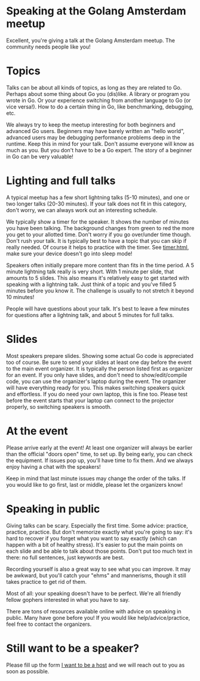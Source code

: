 # Speaking at the Golang Amsterdam meetup

Excellent, you're giving a talk at the Golang Amsterdam meetup. The
community needs people like you!

# Topics

Talks can be about all kinds of topics, as long as they are related to
Go. Perhaps about some thing about Go you (dis)like. A library or program
you wrote in Go. Or your experience switching from another language to Go
(or vice versa!). How to do a certain thing in Go, like benchmarking,
debugging, etc.

We always try to keep the meetup interesting for both beginners and
advanced Go users. Beginners may have barely written an "hello world",
advanced users may be debugging performance problems deep in the
runtime. Keep this in mind for your talk. Don't assume everyone will
know as much as you. But you don't have to be a Go expert. The story of
a beginner in Go can be very valuable!

# Lighting and full talks

A typical meetup has a few short lightning talks (5-10 minutes), and
one or two longer talks (20-30 minutes). If your talk does not fit in this
category, don't worry, we can always work out an interesting schedule.

We typically show a timer for the speaker. It shows the number of minutes
you have been talking. The background changes from green to red the
more you get to your allotted time. Don't worry if you go over/under time
though. Don't rush your talk. It is typically best to have a topic that
you can skip if really needed. Of course it helps to practice with the
timer. See [timer.html](timer.html), make sure your device doesn't go
into sleep mode!

Speakers often initially prepare more content than fits in the time period. A 5
minute lightning talk really is very short. With 1 minute per slide, that
amounts to 5 slides. This also means it's relatively easy to get started with
speaking with a lightning talk. Just think of a topic and you've filled 5
minutes before you know it. The challenge is usually to not stretch it beyond
10 minutes!

People will have questions about your talk. It's best to leave a few
minutes for questions after a lightning talk, and about 5 minutes for full
talks.

# Slides

Most speakers prepare slides. Showing some actual Go code is appreciated
too of course. Be sure to send your slides at least one day before the
event to the main event organizer. It is typically the person listed
first as organizer for an event. If you only have slides, and don't need
to show/edit/compile code, you can use the organizer's laptop during
the event. The organizer will have everything ready for you. This makes
switching speakers quick and effortless. If you do need your own laptop,
this is fine too. Please test before the event starts that your laptop
can connect to the projector properly, so switching speakers is smooth.

# At the event

Please arrive early at the event! At least one organizer will always be
earlier than the official "doors open" time, to set up. By being early,
you can check the equipment. If issues pop up, you'll have time to fix
them. And we always enjoy having a chat with the speakers!

Keep in mind that last minute issues may change the order of the
talks. If you would like to go first, last or middle, please let the
organizers know!

# Speaking in public

Giving talks can be scary. Especially the first time. Some advice:
practice, practice, practice. But don't memorize exactly what you're going
to say: it's hard to recover if you forget what you want to say exactly
(which can happen with a bit of healthy stress). It's easier to put the
main points on each slide and be able to talk about those points. Don't
put too much text in there: no full sentences, just keywords are best.

Recording yourself is also a great way to see what you can improve. It
may be awkward, but you'll catch your "ehms" and mannerisms, though it
still takes practice to get rid of them.

Most of all: your speaking doesn't have to be perfect. We're all friendly
fellow gophers interested in what you have to say.

There are tons of resources available online with advice on speaking in
public. Many have gone before you! If you would like help/advice/practice,
feel free to contact the organizers.

# Still want to be a speaker? 

Please fill up the form [I want to be a host](https://docs.google.com/forms/d/e/1FAIpQLSczX4KFCQ8SU4Vg8Z32AuTXQW4eLSNprma6Sfe5o6hsiqPvaA/viewform?usp=sf_link) and we will reach out to you as soon as possible.